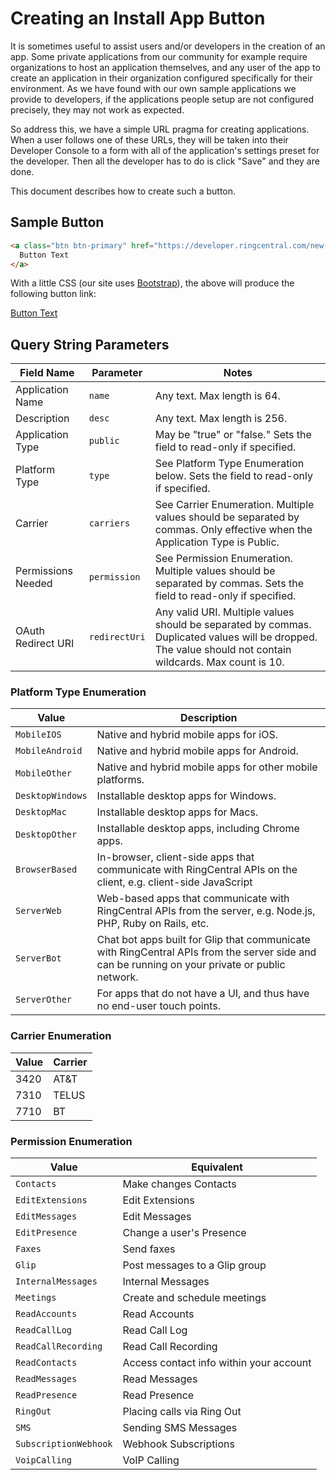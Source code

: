 # Creating an Install App Button

It is sometimes useful to assist users and/or developers in the creation of an app. Some private applications from our community for example require organizations to host an application themselves, and any user of the app to create an application in their organization configured specifically for their environment. As we have found with our own sample applications we provide to developers, if the applications people setup are not configured precisely, they may not work as expected.

So address this, we have a simple URL pragma for creating applications. When a user follows one of these URLs, they will be taken into their Developer Console to a form with all of the application's settings preset for the developer. Then all the developer has to do is click "Save" and they are done.

This document describes how to create such a button. 

## Sample Button

```html
<a class="btn btn-primary" href="https://developer.ringcentral.com/new-app?name=Install+App+Button+Demo&desc=An+app+created+when+you+were+reading+the+documentation+about+the+install+app+button.&public=false&type=ServerOther&carriers=7710,7310,3420&permissions=ReadMessages&redirectUri=">
  Button Text
</a>
```

With a little CSS (our site uses [Bootstrap](https://getbootstrap.com/)), the above will produce the following button link:

<a class="btn btn-primary" target="_new" href="https://developer.ringcentral.com/new-app?name=SMS+Quick+Start+App&desc=A+simple+app+to+demo+sending+an+SMS+on+RingCentral&public=false&type=ServerOther&carriers=7710,7310,3420&permissions=SMS,ReadMessages&redirectUri=">Button Text</a>

## Query String Parameters

| Field Name | Parameter | Notes | 
|-|-|-|
| Application Name | `name` | Any text. Max length is 64. |
| Description | `desc` | Any text. Max length is 256. | 
| Application Type | `public` | May be "true" or "false." Sets the field to read-only if specified. |
| Platform Type | `type` | See Platform Type Enumeration below. Sets the field to read-only if specified. |
| Carrier | `carriers` | See Carrier Enumeration. Multiple values should be separated by commas. Only effective when the Application Type is Public. |
| Permissions Needed | `permission` | See Permission Enumeration. Multiple values should be separated by commas. Sets the field to read-only if specified. |
| OAuth Redirect URI | `redirectUri` | Any valid URI. Multiple values should be separated by commas. Duplicated values will be dropped. The value should not contain wildcards. Max count is 10. |

### Platform Type Enumeration

| Value | Description | 
|-|-|
| `MobileIOS` | Native and hybrid mobile apps for iOS. |
| `MobileAndroid` | Native and hybrid mobile apps for Android. |
| `MobileOther` | Native and hybrid mobile apps for other mobile platforms. |
| `DesktopWindows` | Installable desktop apps for Windows. |
| `DesktopMac` | Installable desktop apps for Macs. |
| `DesktopOther` | Installable desktop apps, including Chrome apps. |
| `BrowserBased` | In-browser, client-side apps that communicate with RingCentral APIs on the client, e.g. client-side JavaScript |
| `ServerWeb` | Web-based apps that communicate with RingCentral APIs from the server, e.g. Node.js, PHP, Ruby on Rails, etc. |
| `ServerBot` | Chat bot apps built for Glip that communicate with RingCentral APIs from the server side and can be running on your private or public network. |
| `ServerOther` | For apps that do not have a UI, and thus have no end-user touch points. |

### Carrier Enumeration

| Value | Carrier |
|-|-|
| 3420 | AT&T |
| 7310 | TELUS |
| 7710 | BT |

### Permission Enumeration

| Value | Equivalent |
|-|-|
| `Contacts` | Make changes Contacts |
| `EditExtensions` | Edit Extensions |
| `EditMessages` | Edit Messages |
| `EditPresence` | Change a user's Presence |
| `Faxes` | Send faxes |
| `Glip` | Post messages to a Glip group |
| `InternalMessages` | Internal Messages |
| `Meetings` | Create and schedule meetings |
| `ReadAccounts` | Read Accounts |
| `ReadCallLog` | Read Call Log |
| `ReadCallRecording` | Read Call Recording |
| `ReadContacts` | Access contact info within your account |
| `ReadMessages` | Read Messages |
| `ReadPresence` | Read Presence |
| `RingOut` | Placing calls via Ring Out |
| `SMS` | Sending SMS Messages |
| `SubscriptionWebhook` | Webhook Subscriptions |
| `VoipCalling` | VoIP Calling |
